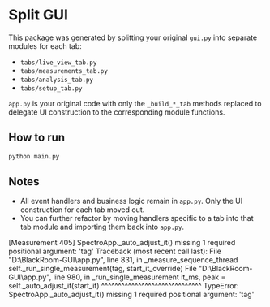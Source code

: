 # Split GUI

This package was generated by splitting your original `gui.py` into separate modules for each tab:
- `tabs/live_view_tab.py`
- `tabs/measurements_tab.py`
- `tabs/analysis_tab.py`
- `tabs/setup_tab.py`

`app.py` is your original code with only the `_build_*_tab` methods replaced to delegate
UI construction to the corresponding module functions.

## How to run

```bash
python main.py
```

## Notes

- All event handlers and business logic remain in `app.py`. Only the UI construction for each tab moved out.
- You can further refactor by moving handlers specific to a tab into that tab module and importing them back into `app.py`.

[Measurement 405] SpectroApp._auto_adjust_it() missing 1 required positional argument: 'tag'
Traceback (most recent call last):
  File "D:\BlackRoom-GUI\app.py", line 831, in _measure_sequence_thread
    self._run_single_measurement(tag, start_it_override)
  File "D:\BlackRoom-GUI\app.py", line 980, in _run_single_measurement
    it_ms, peak = self._auto_adjust_it(start_it)
                  ^^^^^^^^^^^^^^^^^^^^^^^^^^^^^^
TypeError: SpectroApp._auto_adjust_it() missing 1 required positional argument: 'tag'